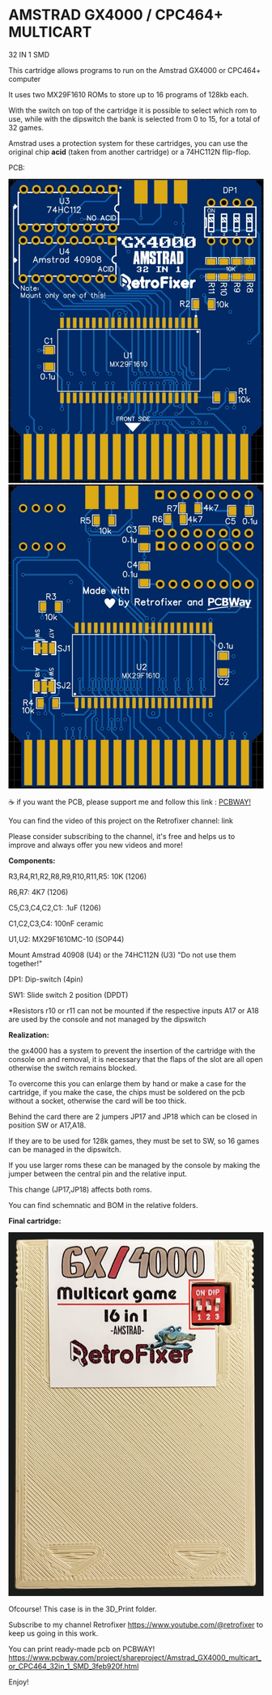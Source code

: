 # AMSTRAD GX4000 / CPC464+ MULTICART
32 IN 1 SMD

This cartridge allows programs to run on the Amstrad GX4000 or CPC464+ computer

It uses two MX29F1610 ROMs to store up to 16 programs of 128kb each.

With the switch on top of the cartridge it is possible to select which rom to use, while with the dipswitch the bank is selected from 0 to 15, for a total of 32 games.

Amstrad uses a protection system for these cartridges, you can use the original chip **acid** (taken from another cartridge) or a 74HC112N flip-flop.

PCB:

![alt text](https://github.com/zeus074/Amstrad-GX4000-Multicart-32-in-1/blob/main/IMG/pcb_top.jpg)
![alt text](https://github.com/zeus074/Amstrad-GX4000-Multicart-32-in-1/blob/main/IMG/pcb_bottom.jpg)

:coffee: if you want the PCB, please support me and follow this link : <a href="https://www.pcbway.com/project/shareproject/Amstrad_GX4000_multicart_or_CPC464_32in_1_SMD_3feb920f.html" target="_NEW">PCBWAY!</a>


You can find the video of this project on the Retrofixer channel: link

Please consider subscribing to the channel, it's free and helps us to improve and always offer you new videos and more!


**Components:**

R3,R4,R1,R2,R8,R9,R10,R11,R5: 10K (1206)

R6,R7: 4K7 (1206)

C5,C3,C4,C2,C1: .1uF (1206)

C1,C2,C3,C4: 100nF ceramic

U1,U2: MX29F1610MC-10 (SOP44)

Mount Amstrad 40908 (U4) or the 74HC112N (U3) "Do not use them together!"

DP1: Dip-switch (4pin)

SW1: Slide switch 2 position (DPDT)

*Resistors r10 or r11 can not be mounted if the respective inputs A17 or A18 are used by the console and not managed by the dipswitch


**Realization:**

the gx4000 has a system to prevent the insertion of the cartridge with the console on and removal, it is necessary that the flaps of the slot are all open otherwise the switch remains blocked. 

To overcome this you can enlarge them by hand or make a case for the cartridge, if you make the case, the chips must be soldered on the pcb without a socket, otherwise the card will be too thick.

Behind the card there are 2 jumpers JP17 and JP18 which can be closed in position SW or A17,A18.

If they are to be used for 128k games, they must be set to SW, so 16 games can be managed in the dipswitch.

If you use larger roms these can be managed by the console by making the jumper between the central pin and the relative input.

This change (JP17,JP18) affects both roms.

You can find schemnatic and BOM in the relative folders.

**Final cartridge:**

![alt text](https://github.com/zeus074/Amstrad_Multicart/blob/main/IMG/cart-gx4000.jpg)

Ofcourse! This case is in the 3D_Print folder.

Subscribe to my channel Retrofixer https://www.youtube.com/@retrofixer to keep us going in this work.

You can print ready-made pcb on PCBWAY! https://www.pcbway.com/project/shareproject/Amstrad_GX4000_multicart_or_CPC464_32in_1_SMD_3feb920f.html


Enjoy!
